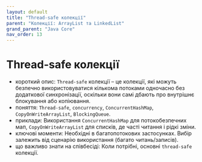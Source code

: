 ```yaml
---
layout: default
title: "Thread-safe колекції"
parent: "Колекції: ArrayList та LinkedList"
grand_parent: "Java Core"
nav_order: 13
---
```


# Thread-safe колекції

*   короткий опис: `Thread-safe` колекції – це колекції, які можуть безпечно використовуватися кількома потоками одночасно без додаткової синхронізації, оскільки вони самі дбають про внутрішнє блокування або копіювання.
*   поняття: `Thread-safe`, `concurrency`, `ConcurrentHashMap`, `CopyOnWriteArrayList`, `BlockingQueue`.
*   приклади: Використання `ConcurrentHashMap` для потокобезпечних мап, `CopyOnWriteArrayList` для списків, де часті читання і рідкі зміни.
*   ключові моменти: Необхідні в багатопотокових застосунках. Вибір залежить від сценарію використання (багато читань/записів).
*   що важливо знати на співбесіді: Коли потрібні, основні `thread-safe` колекції.
